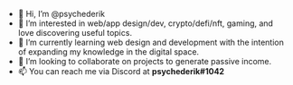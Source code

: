 - 👋 Hi, I’m @psychederik
- 👀 I’m interested in web/app design/dev, crypto/defi/nft, gaming, and love discovering useful topics.
- 🌱 I’m currently learning web design and development with the intention of expanding my knowledge in the digital space.
- 💞️ I’m looking to collaborate on projects to generate passive income.
- 📫 You can reach me via Discord at <b>psychederik#1042</b>

<!---
psychederik is a ✨ special ✨ repository because its `README.md` (this file) appears on your GitHub profile.
You can click the Preview link to take a look at your changes.
--->
